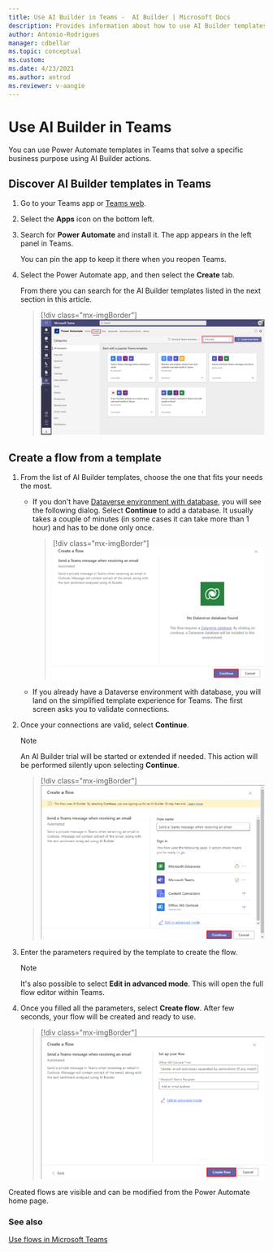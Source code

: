 ```yaml
---
title: Use AI Builder in Teams -  AI Builder | Microsoft Docs
description: Provides information about how to use AI Builder templates in Teams
author: Antonio-Rodrigues
manager: cdbellar
ms.topic: conceptual
ms.custom: 
ms.date: 4/23/2021
ms.author: antrod
ms.reviewer: v-aangie
---
```


# Use AI Builder in Teams


You can use Power Automate templates in Teams that solve a specific business purpose using AI Builder actions.

## Discover AI Builder templates in Teams

1. Go to your Teams app or [Teams web](https://teams.microsoft.com).

1. Select the **Apps** icon on the bottom left.

1. Search for **Power Automate** and install it. The app appears in the left panel in Teams.

   You can pin the app to keep it there when you reopen Teams.

1. Select the Power Automate app, and then select the **Create** tab.

   From there you can search for the AI Builder templates listed in the next section in this article.

   > [!div class="mx-imgBorder"]
   > ![Templates list.](media/templates-list.png "Templates list")

## Create a flow from a template

1. From the list of AI Builder templates, choose the one that fits your needs the most. 

    - If you don't have [Dataverse environment with database](/power-platform/admin/create-environment#create-an-environment-with-a-database), you will see the following dialog. Select **Continue** to add a database. It usually takes a couple of minutes (in some cases it can take more than 1 hour) and has to be done only once.

        > [!div class="mx-imgBorder"]
        > ![No Dataverse list.](media/no-dataverse.png "No Dataverse action")

    - If you already have a Dataverse environment with database, you will land on the simplified template experience for Teams. The first screen asks you to validate connections.

1. Once your connections are valid, select **Continue**.

   > [!NOTE]
   > An AI Builder trial will be started or extended if needed. This action will be performed silently upon selecting **Continue**.

   > [!div class="mx-imgBorder"]
   > ![Start trial.](media/start-trial.png "Start trial")

1. Enter the parameters required by the template to create the flow.

   > [!NOTE]
   > It's also possible to select **Edit in advanced mode**. This will open the full flow editor within Teams. 

1. Once you filled all the parameters, select **Create flow**. After few seconds, your flow will be created and ready to use.

   > [!div class="mx-imgBorder"]
   > ![Create flow.](media/create-flow.png "Create flow")

Created flows are visible and can be modified from the Power Automate home page. 

### See also

[Use flows in Microsoft Teams](/power-automate/teams/overview)
